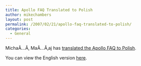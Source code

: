 ```yaml
---
title: Apollo FAQ Translated to Polish
author: mikechambers
layout: post
permalink: /2007/02/21/apollo-faq-translated-to-polish/
categories:
  - General
---
```



MichaÃ…Â‚ MaÃ…Â‚aj has [translated the Apollo FAQ to Polish][1].

You can view the English version [here][2].

 [1]: http://flex2.blogspot.com/2007/02/jest-to-polskie-tumaczenie-faq-o-adobe.html
 [2]: http://labs.adobe.com/wiki/index.php/Apollo:developerfaq